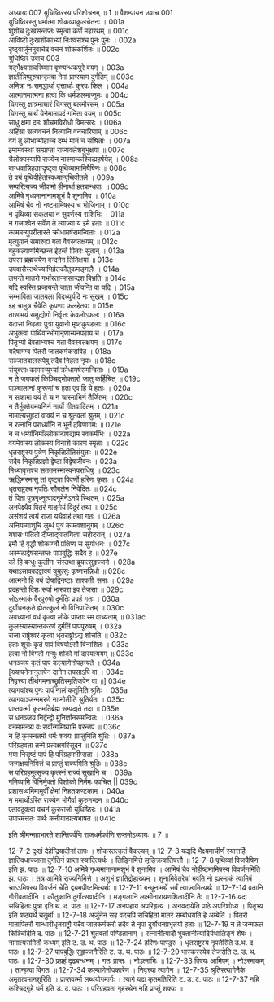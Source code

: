 अध्यायः 007
युधिष्ठिरस्य परिशोचनम् ॥ 1 ॥
वैशम्पायन उवाच 	001  
युधिष्ठिरस्तु धर्मात्मा शोकव्याकुलचेतनः ।	001a  
शुशोच दुःखसन्तप्तः स्मृत्वा कर्णं महारथम् ॥	001c  
आविष्टो दुःखशोकाभ्यां निःश्वसंश्च पुनः पुनः ।	002a  
दृष्ट्वार्जुनमुवाचेदं वचनं शोककर्शितः ॥	002c  
युधिष्ठिर उवाच 	003  
यद्भैक्ष्यमाचरिष्याम वृष्ण्यन्धकपुरे वयम् ।	003a  
ज्ञातीन्निष्पुरुषान्कृत्वा नेमां प्राप्स्याम दुर्गतिम् ॥	003c  
अमित्रा नः समृद्धार्था वृत्तार्थाः कुरवः किल ।	004a  
आत्मानमात्मना हत्वा किं धर्मफलमाप्नुमः ॥	004c  
धिगस्तु क्षात्रमाचारं धिगस्तु बलमौरसम् ।	005a  
धिगस्तु चार्थं येनेमामापदं गमिता वयम् ॥	005c  
साधु क्षमा दमः शौचमविरोधो विमत्सरः ।	006a  
अहिंसा सत्यवचनं नित्यानि वनचारिणाम् ॥	006c  
वयं तु लोभान्मोहाच्च दम्भं मानं च संश्रिताः ।	007a  
इमामवस्थां सम्प्राप्ता राज्यक्लेशबुभुक्षया ॥	007c  
त्रैलोक्यस्यापि राज्येन नास्मान्कश्चित्प्रहर्षयेत् ।	008a  
बान्धवान्निहतान्दृष्ट्वा पृथिव्यामामिषैषिणः ॥	008c  
ते वयं पृथिवीहेतोरवध्यान्पृथिवीतले ।	009a  
सम्परित्यज्य जीवामो हीनार्था हतबान्धवाः ॥	009c  
आमिषे गृध्यमानानामशुभं वै शुनामिव ।	010a  
आमिषं चैव नो नष्टमामिषस्य च भोजिनाम् ॥	010c  
न पृथिव्या सकलया न सुवर्णस्य राशिभिः ।	011a  
न गजाश्वेन सर्वेण ते त्याज्या य इमे हताः ॥	011c  
काममन्युपरीतास्ते क्रोधामर्षसमन्विताः ।	012a  
मृत्युयानं समारुह्य गता वैवस्वतक्षयम् ॥	012c  
बहुकल्याणमिच्छन्त ईहन्ते पितरः सुतान् ।	013a  
तपसा ब्रह्मचर्येण वन्दनेन तितिक्षया ॥	013c  
उपवासैस्तथेज्याभिर्व्रतकौतुकमङ्गलैः ।	014a  
लभन्ते मातरो गर्भांस्तान्मासान्दश बिभ्रति ॥	014c  
यदि स्वस्ति प्रजायन्ते जाता जीवन्ति वा यदि ।	015a  
सम्भाविता जातबला विदध्युर्यदि नः सुखम् ।	015c  
इह चामुत्र चैवेति कृपणाः फलहेतवः ॥	015e  
तासामयं समुद्योगो निर्वृत्तः केवलोऽफलः ।	016a  
यदासां निहताः पुत्रा युवानो मृष्टकुण्डलाः ॥	016c  
अभुक्त्वा पार्थिवान्भोगानृणान्यनपहाय च ।	017a  
पितृभ्यो देवताभ्यश्च गता वैवस्वतक्षयम् ॥	017c  
यदैषामम्ब पितरौ जातकर्मकराविह ।	018a  
सञ्जातबालरूपेषु तदैव निहता नृपाः ॥	018c  
संयुक्ताः काममन्युभ्यां क्रोधामर्षसमन्विताः ।	019a  
न ते जयफलं किञ्चिद्भोक्तारो जातु कर्हिचित् ॥	019c  
पाञ्चालानां कुरूणां च हता एव हि ये हताः ।	020a  
न सकामा वयं ते च न चास्माभिर्न तैर्जितम् ॥	020c  
न तैर्भुक्तेयमवनिर्न नार्यो गीतवादितम् ।	021a  
नामात्यसुहृदां वाक्यं न च श्रुतवतां श्रुतम् ।	021c  
न रत्नानि परार्ध्यानि न भूर्न द्रविणागमः ॥	021e  
न च धर्म्यानिमाँल्लोकान्प्रपद्याम स्वकर्मभिः ।	022a  
वयमेवास्य लोकस्य विनाशे कारणं स्मृताः ।	022c  
धृतराष्ट्रस्य पुत्रेण निकृतिप्रीतिसंयुताः ॥	022e  
सदैव निकृतिप्रज्ञो द्वेष्टा विद्वेषजीवनः ।	023a  
मिथ्यावृत्तश्च सततमस्मास्वनपराधिषु ॥	023c  
ऋद्धिमस्मासु तां दृष्ट्वा विवर्णो हरिणः कृशः ।	024a  
धृतराष्ट्रश्च नृपतिः सौबलेन निवेदितः ॥	024c  
तं पिता पुत्रगृध्नुत्वादनुमेनेऽनये स्थितम् ।	025a  
अनपेक्ष्यैव पितरं गाङ्गेयं विदुरं तथा ॥	025c  
असंशयं त्वयं राजा यथैवाहं तथा गतः ।	026a  
अनियम्याशुचिं लुब्धं पुत्रं कामवशानुगम् ॥	026c  
यशसः पतितो दीप्ताद्घातयित्वा सहोदरान् ।	027a  
इमौ हि वृद्धौ शोकाग्नौ प्रक्षिप्य स सुयोधनः ।	027c  
अस्मत्प्रद्वेषसन्तप्तः पापबुद्धिः सदैव ह ॥	027e  
को हि बन्धुः कुलीनः संस्तथा ब्रूयात्सुहृज्जने ।	028a  
यथाऽसाववदद्वाक्यं युयुत्सुः कृष्णसन्निधौ ॥	028c  
आत्मनो हि वयं दोषाद्विनष्टाः शाश्वतीः समाः ।	029a  
प्रदहन्तो दिशः सर्वा भास्वरा इव तेजसा ॥	029c  
सोऽस्माकं वैरपुरुषो दुर्मतिः प्रग्रहं गतः ।	030a  
दुर्योधनकृते ह्येतत्कुलं नो विनिपातितम् ॥	030c  
अवध्यानां वधं कृत्वा लोके प्राप्ताः स्म वाच्यताम् ॥	031ac  
कुलस्यास्यान्तकरणं दुर्मतिं पापपूरुषम् ।	032a  
राजा राष्ट्रेश्वरं कृत्वा धृतराष्ट्रोऽद्य शोचति ॥	032c  
हताः शूराः कृतं पापं विषयोऽसौ विनाशितः ।	033a  
हत्वा नो विगतो मन्युः शोको मां दारयत्ययम् ॥	033c  
धनञ्जय कृतं पापं कल्याणेनोपहन्यते ।	034a  
[ख्यापनेनानुतापेन दानेन तपसाऽपि वा ।	034c  
निवृत्त्या तीर्थगमनाच्छ्रुतिस्मृतिजपेन वा ॥]	034e  
त्यागवांश्च पुनः पापं नालं कर्तुमिति श्रुतिः ।	035a  
त्यागवाञ्जन्ममरणे नाप्नोतीति श्रुतिर्यतः ।	035c  
प्राप्तवर्त्मा कृतमतिर्ब्रह्म सम्पद्यते तदा ॥	035e  
स धनञ्जय निर्द्वन्द्वो मुनिर्ज्ञानसमन्वितः ।	036a  
वनमामन्त्र्य वः सर्वान्गमिष्यामि परन्तप ॥	036c  
न हि कृत्स्नतमो धर्मः शक्यः प्राप्तुमिति श्रुतिः ।	037a  
परिग्रहवता तन्मे प्रत्यक्षमरिसूदन ॥	037c  
मया निसृष्टं पापं हि परिग्रहमभीप्सता ।	038a  
जन्मक्षयनिमित्तं च प्राप्तुं शक्यमिति श्रुतिः ॥	038c  
स परिग्रहमुत्सृज्य कृत्स्नं राज्यं सुखानि च ।	039a  
गमिष्यामि विनिर्मुक्तो विशोको निर्ममः क्वचित् ||	039c  
प्रशासध्वमिमामुर्वीं क्षेमां निहतकण्टकाम् ।	040a  
न ममार्थोऽस्ति राज्येन भोगैर्वा कुरुनन्दन ॥	040c  
एतावदुक्त्वा वचनं कुरुराजो युधिष्ठिरः ।	041a  
उपारमत्ततः पार्थः कनीयान्प्रत्यभाषत ॥ 	041c  

इति श्रीमन्महाभारते शान्तिपर्वणि राजधर्मपर्वणि सप्तमोऽध्यायः ॥ 7 ॥

12-7-2 दुःखं देहेन्द्रियादीनां तापः । शोकस्तत्कृतं वैकल्यम् ॥ 12-7-3 यद्यदि भैक्ष्यमाचीर्णं स्यात्तर्हि ज्ञातिवधाज्जाता दुर्गतिर्न प्राप्ता स्यादित्यर्थः । लिङ्निमित्ते लृङ्क्रियातिपत्तौ ॥ 12-7-8 पृथिव्यां विजयैषिण इति झ. पाठः ॥ 12-7-10 अमिषे गृध्यमानानामशुभं वै शुनामिव । आमिषं चैव नोहीष्टमामिषस्य विवर्जनमिति झ. पाठः । तत्र आमिषे राज्यनिमित्ते । अशुभं ज्ञातिद्रोहाख्यम् । शुनामिवेतरेषां भवति नो ह्यस्माकं त्वामिषं चाऽऽमिषस्य विवर्जनं चेति द्वयमपीष्टमित्यर्थः ॥ 12-7-11 बन्धूनामर्थे सर्वं त्याज्यमित्यर्थः ॥ 12-7-14 व्रतानि गौरीव्रतादीनि । कौतुकानि दुर्गोत्सवादीनि । मङ्गलानि लक्ष्मीनारायणशिलादीनि तैः ॥ 12-7-16 यदा सन्निहिताः पुत्रा इति थ. द. पाठः ॥ 12-7-17 अनपहाय अपरिहृत्य । अनवदायेति पाठे अपरिशोध्य । पितृभ्य इति षष्ठ्यर्थे चतुर्थी ॥ 12-7-18 अर्जुनेन सह वदन्नपि सन्निहितां मातरं सम्बोधयति हे अम्बेति । पितरौ मातापितरौ गान्धारीधृतराष्ट्रौ यदैव जातकर्मकरौ तदैव ते नृपा दुर्योधनप्रभृतयो हताः ॥ 12-7-19 न ते जन्मफलं किञ्चिदिति द. पाठः ॥ 12-7-21 श्रुतवतां पण्डितानाम् । रत्नानीत्यादौ भुक्तानीत्यादिर्यथालिङ्गं शेषः । नामात्यसमितौ कथ्यम् इति ट. ड. थ. पाठः ॥ 12-7-24 हरिणः पाण्डुरः । धृतराष्ट्रस्य नृपतेरिति ड.थ. द. पाठः ॥ 12-7-27 पापबुद्धिः सुहृज्जनैरिति ट. ड. थ. पाठः ॥ 12-7-29 भास्करस्येव तेजसेति ट. ड. थ. पाठः ॥ 12-7-30 प्रग्रहं दृढबन्धनम् । गतः प्राप्तः । नोऽत्माभिः ॥ 12-7-33 विषयः आमिषम् । नोऽस्माकम् । तान्हत्वा विगतः ॥ 12-7-34 कल्याणेनोपकारेण । निवृत्त्या त्यागेन ॥ 12-7-35 श्रुतिस्त्यागेनैके अमृतत्वमानशुरिति । प्राप्तवर्त्मा लब्धयोगमार्गः । त्यागे यदा कृतमतिरिति ट. ड. द. पाठः ॥ 12-7-37 नहि कश्चिद्गृहे धर्म इति ड. द. पाठः । परिग्रहवता गृहस्थेन नहि प्राप्तुं शक्यः ॥
